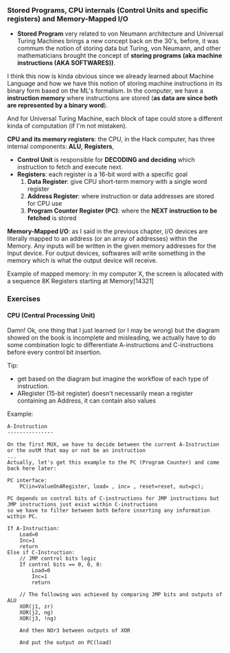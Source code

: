 ### Stored Programs, CPU internals (Control Units and specific registers) and Memory-Mapped I/O

- **Stored Program** very related to von Neumann architecture and Universal Turing Machines brings
a new concept back on the 30's, before, it was commum the notion of storing data but Turing, von Neumann,
and other mathematicians brought the concept of **storing programs (aka machine instructions (AKA SOFTWARES))**.

I think this now is kinda obvious since we already learned about Machine Language and how we have this notion
of storing machine instructions in its binary form based on the ML's formalism. In the computer, we have
a **instruction memory** where instructions are stored (**as data are since both are represented by a binary word**).

And for Universal Turing Machine, each block of tape could store a different kinda of computation (if I'm not mistaken).

**CPU and its memory registers**: the CPU, in the Hack computer, has three internal components: **ALU**, **Registers**,

- **Control Unit** is responsible for **DECODING and deciding** which instruction to fetch and execute next.
- **Registers**: each register is a 16-bit word with a specific goal
    1. **Data Register**: give CPU short-term memory with a single word register
    2. **Address Register**: where instruction or data addresses are stored for CPU use
    3. **Program Counter Register (PC)**: where the **NEXT instruction to be fetched** is stored

**Memory-Mapped I/O**: as I said in the previous chapter, I/O devices are literally mapped to an address (or an array of addresses)
within the Memory. Any inputs will be written in the given memory addresses for the Input device. For output devices, softwares will
write something in the memory which is what the output device will receive.

Example of mapped memory: In my computer X, the screen is allocated with a sequence 8K Registers starting at Memory[14321]

### Exercises

#### CPU (Central Processing Unit)
Damn! Ok, one thing that I just learned (or I may be wrong) but the diagram showed on the book is incomplete and misleading,
we actually have to do some combination logic to differentiate A-instructions and C-instructions before every control bit
insertion.

Tip: 
- get based on the diagram but imagine the workflow of each type of instruction.
- ARegister (15-bit register) doesn't necessarily mean a register containing an Address, it can contain also values

Example:
```
A-Instruction
---------------
 
On the first MUX, we have to decide between the current A-Instruction or the outM that may or not be an instruction
...
Actually, let's get this example to the PC (Program Counter) and come back here later:

PC interface:
    PC(in=ValueOnARegister, load= , inc= , reset=reset, out=pc);

PC depends on control bits of C-instructions for JMP instructions but JMP instructions just exist within C-instructions
so we have to filter between both before inserting any information within PC.

If A-Instruction:
    Load=0
    Inc=1
    return
Else if C-Instruction:
    // JMP control bits logic
    If control bits == 0, 0, 0:
        Load=0
        Inc=1
        return

    // The following was achieved by comparing JMP bits and outputs of ALU
    XOR(j1, zr)
    XOR(j2, ng)
    XOR(j3, !ng)

    And then NOr3 between outputs of XOR

    And put the output on PC(load)
```
